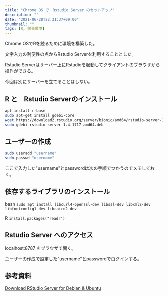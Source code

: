 ```yaml
---
title: "Chrome OS で　Rstudio Server のセットアップ"
description: ""
date: "2021-06-28T22:31:37+09:00"
thumbnail: ""
tags: [R, 開発環境]
---
```

Chrome OSでRを触るために環境を構築した。

文字入力の利便性の点からRstudio Serverを利用することとした。

Rstudio Serverはサーバー上にRstudioを起動してクライアントのブラウザから操作ができる。

今回は別にサーバーを立てることはしない。

## R と　Rstudio Serverのインストール
```sh
apt install r-base
sudo apt-get install gdebi-core
wget https://download2.rstudio.org/server/bionic/amd64/rstudio-server-1.4.1717-amd64.deb
sudo gdebi rstudio-server-1.4.1717-amd64.deb
```

## ユーザーの作成
```sh
sudo useradd "username"
sudo passwd "username"
```
ここで入力した"username"とpasswordは次の手順でつかうのでメモしておく。

## 依存するライブラリのインストール
bash
`sudo apt install libcurl4-openssl-dev libssl-dev libxml2-dev libfontconfig1-dev libcairo2-dev`

R
`install.packages("readr")`

## Rstudio Server へのアクセス
localhost:8787 をブラウザで開く。

ユーザーの作成で設定した"username"とpasswordでログインする。

## 参考資料
[Download RStudio Server for Debian & Ubuntu](https://www.rstudio.com/products/rstudio/download-server/debian-ubuntu/)